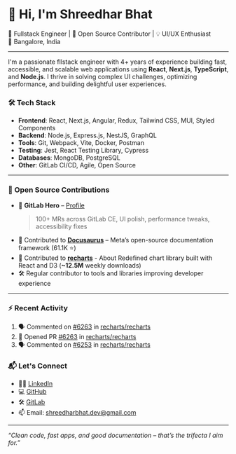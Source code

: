 # 👋 Hi, I'm Shreedhar Bhat

🚀 Fullstack Engineer | 🧠 Open Source Contributor | 💡 UI/UX Enthusiast  
📍 Bangalore, India

---

I'm a passionate fllstack engineer with 4+ years of experience building fast, accessible, and scalable web applications using **React**, **Next.js**, **TypeScript**, and **Node.js**. I thrive in solving complex UI challenges, optimizing performance, and building delightful user experiences.

### 🛠️ Tech Stack
- **Frontend**: React, Next.js, Angular, Redux, Tailwind CSS, MUI, Styled Components  
- **Backend**: Node.js, Express.js, NestJS, GraphQL  
- **Tools**: Git, Webpack, Vite, Docker, Postman  
- **Testing**: Jest, React Testing Library, Cypress  
- **Databases**: MongoDB, PostgreSQL  
- **Other**: GitLab CI/CD, Agile, Open Source

---

### 🌟 Open Source Contributions
- 🏅 **GitLab Hero** – [Profile](https://gitlab.com/shridharbhat1998)  
  > 100+ MRs across GitLab CE, UI polish, performance tweaks, accessibility fixes  
- 🧭 Contributed to [**Docusaurus**](https://github.com/facebook/docusaurus) – Meta’s open-source documentation framework (61.1K ⭐)
- 🧭 Contributed to [**recharts**](https://github.com/recharts/recharts) - About
Redefined chart library built with React and D3 (**~12.5M** weekly downloads)
- 🛠️ Regular contributor to tools and libraries improving developer experience  

---

### :zap: Recent Activity
<!--START_SECTION:activity-->
1. 🗣 Commented on [#6263](https://github.com/recharts/recharts/pull/6263#issuecomment-3239242009) in [recharts/recharts](https://github.com/recharts/recharts)
2. 💪 Opened PR [#6263](https://github.com/recharts/recharts/pull/6263) in [recharts/recharts](https://github.com/recharts/recharts)
3. 🗣 Commented on [#6253](https://github.com/recharts/recharts/issues/6253#issuecomment-3239168101) in [recharts/recharts](https://github.com/recharts/recharts)
<!--END_SECTION:activity-->

### 📬 Let's Connect
- 🧑‍💼 [LinkedIn](https://www.linkedin.com/in/shreedharbhat-dev/)  
- 💻 [GitHub](https://github.com/shreedharbhat98)  
- 🛠️ [GitLab](https://gitlab.com/shridharbhat1998)  
- 📫 Email: shreedharbhat.dev@gmail.com

---

_“Clean code, fast apps, and good documentation – that’s the trifecta I aim for.”_

